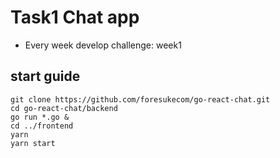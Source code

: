 # Task1 Chat app
- Every week develop challenge: week1

## start guide

``` shell
git clone https://github.com/foresukecom/go-react-chat.git
cd go-react-chat/backend
go run *.go &
cd ../frontend
yarn
yarn start
```
